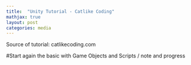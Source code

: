```yaml
---
title:  "Unity Tutorial - Catlike Coding"
mathjax: true
layout: post
categories: media
---
```


Source of tutorial: catlikecoding.com

#Start again the basic with Game Objects and Scripts / note and progress

